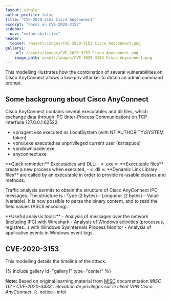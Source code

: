 ```yaml
---
layout: single
author_profile: false
title: "CVE-2020-3153 Cisco AnyConnect"
excerpt: "Focus on CVE-2020-3153"
sidebar:
  nav: "vulnerabilities"
header:
  teaser: /assets/images/CVE-2020-3153 Cisco Anyconnect.png
gallery1:
  - url: /assets/images/CVE-2020-3153 Cisco Anyconnect.png
    image_path: assets/images/CVE-2020-3153 Cisco Anyconnect.png
---
```


This modelling illustrates how the combination of several vulnerabilities on Cisco AnyConnect allows a low-priv attacker to obtain an admin command prompt.

## Some backgroung about Cisco AnyConnect

Cisco AnyConnect contains several executables and dll files, which exchange data through IPC (Inter-Process Communication) on TCP interface 127.0.0.1:62522:
- vpnagent.exe executed as LocalSystem (with NT AUTHORITY\SYSTEM token)
- vpnui.exe executed as unprivileged current user (kartapuce)
- vpndownloader.exe
- anyconnect.exe

<div class="notice--success" markdown="1">
**Quick reminder:** Executables and DLL:
- « .exe »: **Executable files** create a new process when executed,
- « .dll »: **Dynamic Link Library files** are called by an executable in order to provide re-usable classes and methods.
</div>

Traffic analysis permits to obtain the structure of Cisco AnyConnect IPC messages. The structure is : Type (2 bytes) – Longueur (2 bytes) – Value (variable). It is now possible to parse the binary content, and to read the field values (ASCII encoding).

<div class="notice--success" markdown="1">
**Useful analysis tools:**
- Analysis of messages over the network (including IPC) with Wireshark
- Analysis of Windows activities (processus, registres…) with  Windows Sysinternals Process Monitor
- Analysis of applicative events in Windows event logs.
</div>

## CVE-2020-3153

This modelling details the timeline of the attack.

{% include gallery id="gallery1" type="center" %}


**Note:** Based on original learning material from [MISC](https://connect.ed-diamond.com/misc) documentation *MISC 112 - CVE-2020-3433 : élévation de privilèges sur le client VPN Cisco AnyConnect*.
{: .notice--info}

